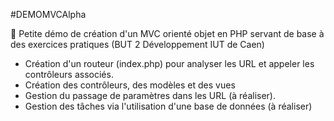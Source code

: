 #DEMOMVCAlpha

📝 Petite démo de création d'un MVC orienté objet en PHP servant de base à des exercices pratiques (BUT 2 Développement IUT de Caen)

- Création d'un routeur (index.php) pour analyser les URL et appeler les contrôleurs associés.
- Création des contrôleurs, des modèles et des vues
- Gestion du passage de paramètres dans les URL (à réaliser).
- Gestion des tâches via l'utilisation d'une base de données (à réaliser)
